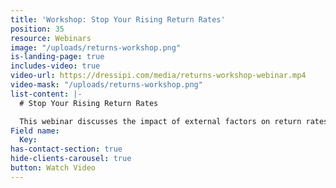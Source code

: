 ```yaml
---
title: 'Workshop: Stop Your Rising Return Rates'
position: 35
resource: Webinars
image: "/uploads/returns-workshop.png"
is-landing-page: true
includes-video: true
video-url: https://dressipi.com/media/returns-workshop-webinar.mp4
video-mask: "/uploads/returns-workshop.png"
list-content: |-
  # Stop Your Rising Return Rates

  This webinar discusses the impact of external factors on return rates within the apparel market and the strategies to put in place to stop them rising.
Field name:
  Key: 
has-contact-section: true
hide-clients-carousel: true
button: Watch Video
---
```


